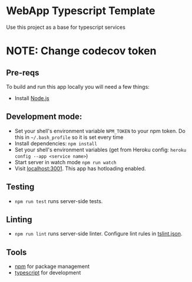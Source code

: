 # WebApp Typescript Template

Use this project as a base for typescript services
 
# NOTE: Change codecov token

## Pre-reqs
To build and run this app locally you will need a few things:
- Install [Node.js](https://nodejs.org/en/)


## Development mode:
* Set your shell's environment variable `NPM_TOKEN` to your npm token. Do this
  in `~/.bash_profile` so it is set every time
* Install dependencies: `npm install`
* Set your shell's environment variables (get from Heroku config: `heroku config --app <service name>`)
* Start server in watch mode `npm run watch`
* Visit [localhost:3001](http://localhost:3001/). This app has hotloading enabled.

## Testing
* `npm run test` runs server-side tests.

## Linting
* `npm run lint` runs server-side linter.
  Configure lint rules in [tslint.json](tslint.json).

## Tools
* [npm](https://nodejs.org/) for package management
* [typescript](http://www.typescriptlang.org/) for development
